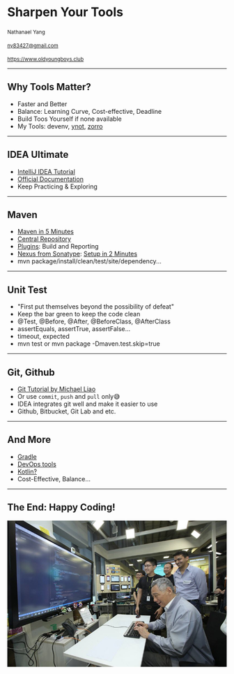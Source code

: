 # Sharpen Your Tools

<small>Nathanael Yang</small>

<small>ny83427@gmail.com</small>

<small>https://www.oldyoungboys.club</small>

---

## Why Tools Matter?
* Faster and Better
* Balance: Learning Curve, Cost-effective, Deadline
* Build Toos Yourself if none available
* My Tools: devenv, [ynot](https://github.com/ny83427/ynot), [zorro](https://github.com/ny83427/zorro)

---

## IDEA Ultimate
* [IntelliJ IDEA Tutorial](https://github.com/judasn/IntelliJ-IDEA-Tutorial)
* [Official Documentation](https://www.jetbrains.com/idea/documentation/)
* Keep Practicing & Exploring

---

## Maven
* [Maven in 5 Minutes](https://maven.apache.org/guides/getting-started/maven-in-five-minutes.html)
* [Central Repository](https://mvnrepository.com/)
* [Plugins](https://maven.apache.org/plugins/index.html): Build and Reporting
* [Nexus from Sonatype](https://www.sonatype.com/nexus-repository-sonatype): [Setup in 2 Minutes](https://gist.github.com/ny83427/075770ad0e7f19340bc3e928e5f1e3d7)
* mvn package/install/clean/test/site/dependency...

---

## Unit Test
* "First put themselves beyond the possibility of defeat"
* Keep the bar green to keep the code clean
* @Test, @Before, @After, @BeforeClass, @AfterClass
* assertEquals, assertTrue, assertFalse...
* timeout, expected
* mvn test or mvn package -Dmaven.test.skip=true

---

## Git, Github
* [Git Tutorial by Michael Liao](https://www.liaoxuefeng.com/wiki/0013739516305929606dd18361248578c67b8067c8c017b000)
* Or use `commit`, `push` and `pull` only😅
* IDEA integrates git well and make it easier to use
* Github, Bitbucket, Git Lab and etc.

---

## And More
* [Gradle](https://gradle.org/)
* [DevOps tools](https://github.com/collections/devops-tools)
* [Kotlin?](https://kotlinlang.org/)
* Cost-Effective, Balance...

---

## The End: Happy Coding!
![](../chapter1/happy-coding.jpg)<!-- .element width="80%" height="65%" -->